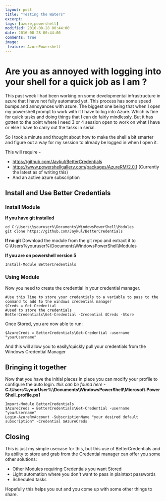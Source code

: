```yaml
---
layout: post
title: "Testing the Waters"
excerpt: 
tags: [azure,powershell]
modified: 2016-08-28 00:44:00
date: 2016-08-28 00:44:00
comments: true
image:
 feature: AzurePowershell
---
```


# Are you as annoyed with logging into your shell for a quick job as I am ? 

This past week I had been working on some developmental infrastructure in azure that I have not fully automated yet. This process has some speed bumps and annoyances with azure. The biggest one being that when I open my powershell prompt to work with it I have to log into Azure. Which is fine for quick tasks and doing things that I can do fairly mindlessly. But it has gotten to the point where I need 3 or 4 session open to work on what I have or else I have to carry out the tasks in serial. 

So I took a minute and thought about how to make the shell a bit smarter and figure out a way for my session to already be logged in when I open it. 

This will require - 
 - https://github.com/Jaykul/BetterCredentials
 - https://www.powershellgallery.com/packages/AzureRM/2.0.1 (Currently the latest as of writing this)
 - And an active azure subscription 
 
## Install and Use Better Credentials 

### Install Module 

**If you have git installed**

~~~~
cd C:\Users\%youruser%\Documents\WindowsPowerShell\Modules
git clone https://github.com/Jaykul/BetterCredentials
~~~~

**If no git**
Download the module from the git repo and extract it to 
C:\Users\%youruser%\Documents\WindowsPowerShell\Modules

**If you are on powershell version 5**

~~~~
Install-Module BetterCredentials
~~~~


### Using Module 

Now you need to create the credential in your credential manager. 

~~~~
#Use this line to store your credentials to a variable to pass to the command to add to the windows credential manager
$Creds = Get-Credential 
#Used to store the credentials 
BetterCredentials\Get-Credential -Credential $Creds -Store
~~~~ 

Once Stored, you are now able to run: 
~~~~
$AzureCreds = BetterCredentials\Get-Credential -username "yourUsername"
~~~~
And this will allow you to easily/quickly pull your credentials from the Windows Credential Manager


## Bringing it together 

Now that you have the initial pieces in place you can modify your profile to configure the auto login.
*this can be found here* -  **C:\Users\%yourUser%\Documents\WindowsPowerShell\Microsoft.PowerShell_profile.ps1**

~~~~
Import-Module BetterCredentials
$AzureCreds = BetterCredentials\Get-Credential -username "yourUsername"
Login-AzureRmAccount -SubscriptionName "your desired default subscription" -Credential $AzureCreds
~~~~

## Closing 

This is just my simple usecase for this, but this use of BetterCredentials and its ability to store and grab from the Credential manager can offer you some other solutions: 
  - Other Modules requiring Credentials you want Stored
  - Light automation where you don't want to pass in plaintext passwords
  - Scheduled tasks 
  
Hopefully this helps you out and you come up with some other things to share. 



 



